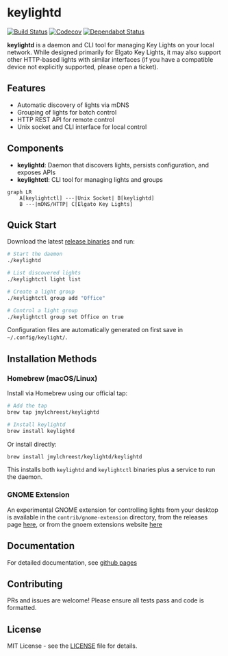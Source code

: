 # keylightd

[![Build Status](https://github.com/jmylchreest/keylightd/actions/workflows/release.yml/badge.svg)](https://github.com/jmylchreest/keylightd/actions)
[![Codecov](https://codecov.io/gh/jmylchreest/keylightd/branch/main/graph/badge.svg)](https://codecov.io/gh/jmylchreest/keylightd)
[![Dependabot Status](https://api.dependabot.com/badges/status?host=github&repo=jmylchreest/keylightd)](https://dependabot.com)

**keylightd** is a daemon and CLI tool for managing Key Lights on your local network. While designed primarily for Elgato Key Lights, it may also support other HTTP-based lights with similar interfaces (if you have a compatible device not explicitly supported, please open a ticket).

## Features
- Automatic discovery of lights via mDNS
- Grouping of lights for batch control
- HTTP REST API for remote control
- Unix socket and CLI interface for local control

## Components
- **keylightd**: Daemon that discovers lights, persists configuration, and exposes APIs
- **keylightctl**: CLI tool for managing lights and groups

```mermaid
graph LR
    A[keylightctl] ---|Unix Socket| B[keylightd]
    B ---|mDNS/HTTP| C[Elgato Key Lights]
```

## Quick Start

Download the latest [release binaries](https://github.com/jmylchreest/keylightd/releases) and run:

```bash
# Start the daemon
./keylightd

# List discovered lights
./keylightctl light list

# Create a light group
./keylightctl group add "Office"

# Control a light group
./keylightctl group set Office on true
```

Configuration files are automatically generated on first save in `~/.config/keylight/`.

## Installation Methods

### Homebrew (macOS/Linux)
Install via Homebrew using our official tap:

```bash
# Add the tap
brew tap jmylchreest/keylightd

# Install keylightd
brew install keylightd
```

Or install directly:
```bash
brew install jmylchreest/keylightd/keylightd
```

This installs both `keylightd` and `keylightctl` binaries plus a service to run the daemon.

### GNOME Extension
An experimental GNOME extension for controlling lights from your desktop is available in the `contrib/gnome-extension` directory, from the releases page [here](https://github.com/jmylchreest/keylightd/releases), or from the gnoem extensions website [here](https://extensions.gnome.org/)

## Documentation
For detailed documentation, see [github pages](https://jmylchreest.github.io/keylightd/)

## Contributing
PRs and issues are welcome! Please ensure all tests pass and code is formatted.

## License
MIT License - see the [LICENSE](LICENSE) file for details.
